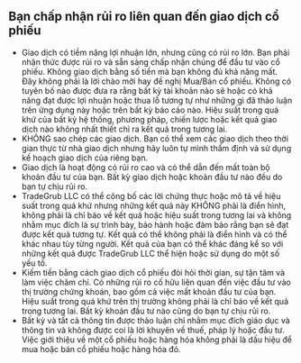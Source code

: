 ## Bạn chấp nhận rủi ro liên quan đến giao dịch cổ phiếu

- Giao dịch có tiềm năng lợi nhuận lớn, nhưng cũng có rủi ro lớn. Bạn phải nhận thức được rủi ro và sẵn sàng chấp nhận chúng để đầu tư vào cổ phiếu. Không giao dịch bằng số tiền mà bạn không đủ khả năng mất. Đây không phải là lời chào mời hay đề nghị Mua/Bán cổ phiếu. Không có tuyên bố nào được đưa ra rằng bất kỳ tài khoản nào sẽ hoặc có khả năng đạt được lợi nhuận hoặc thua lỗ tương tự như những gì đã thảo luận trên ứng dụng này hoặc trên bất kỳ báo cáo nào. Hiệu suất trong quá khứ của bất kỳ hệ thống, phương pháp, chiến lược hoặc kết quả giao dịch nào không nhất thiết chỉ ra kết quả trong tương lai.
- KHÔNG sao chép các giao dịch. Bạn có thể xem các giao dịch theo thời gian thực từ nhà giao dịch nhưng hãy luôn tự mình thẩm định và sử dụng kế hoạch giao dịch của riêng bạn.
- Giao dịch là hoạt động có rủi ro cao và có thể dẫn đến mất toàn bộ khoản đầu tư của bạn. Bất kỳ giao dịch hoặc khoản đầu tư nào đều do bạn tự chịu rủi ro.
- TradeGrub LLC có thể công bố các lời chứng thực hoặc mô tả về hiệu suất trong quá khứ nhưng những kết quả này KHÔNG phải là điển hình, không phải là chỉ báo về kết quả hoặc hiệu suất trong tương lai và không nhằm mục đích là sự trình bày, bảo hành hoặc đảm bảo rằng bạn sẽ đạt được kết quả tương tự. Kết quả có thể không phải là điển hình và có thể khác nhau tùy từng người. Kết quả của bạn có thể khác đáng kể so với những kết quả được TradeGrub LLC thể hiện hoặc sử dụng do một số yếu tố. 
- Kiếm tiền bằng cách giao dịch cổ phiếu đòi hỏi thời gian, sự tận tâm và làm việc chăm chỉ. Có những rủi ro cố hữu liên quan đến việc đầu tư vào thị trường chứng khoán, bao gồm cả việc mất khoản đầu tư của bạn. Hiệu suất trong quá khứ trên thị trường không phải là chỉ báo về kết quả trong tương lai. Bất kỳ khoản đầu tư nào cũng do bạn tự chịu rủi ro. 
- Bất kỳ và tất cả thông tin được thảo luận chỉ nhằm mục đích giáo dục và thông tin và không được coi là lời khuyên về thuế, pháp lý hoặc đầu tư. Việc giới thiệu về một cổ phiếu hoặc hàng hóa không phải là dấu hiệu để mua hoặc bán cổ phiếu hoặc hàng hóa đó.
